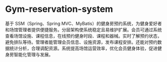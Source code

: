 # Gym-reservation-system
基于 SSM（Spring、Spring MVC、MyBatis）的健身房预约系统，为健身爱好者和场馆管理者提供便捷服务。分层架构使系统稳定且易维护扩展。会员可通过系统查看场馆设施、课程信息，在线预约健身时段、课程和器械。实时了解预约状态，避免排队等待。管理者能管理会员信息、设施资源，发布课程安排。还能对预约数据统计分析，合理调配资源。系统提高场馆运营效率，优化会员健身体验，促进健身房智能化管理与发展。 
